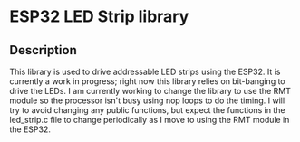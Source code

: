 # ESP32 LED Strip library

## Description
This library is used to drive addressable LED strips using the ESP32. 
It is currently a work in progress; right now this library relies on bit-banging to drive the LEDs. I am currently working to change the library to use the RMT module so the processor isn't busy using nop loops to do the timing.
I will try to avoid changing any public functions, but expect the functions in the led_strip.c file to change periodically as I move to using the RMT module in the ESP32.
